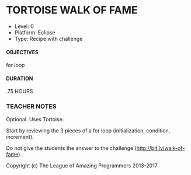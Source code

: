 # TORTOISE WALK OF FAME
* Level: 0
* Platform: Eclipse
* Type:  Recipe with challenge

#### OBJECTIVES
for loop

#### DURATION
.75 HOURS

### TEACHER NOTES

Optional.
Uses Tortoise.

Start by reviewing the 3 pieces of a for loop (initialization, condition,
increment). 

Do not give the students the answer to the challenge (http://bit.ly/walk-of-fame).


Copyright (c) The League of Amazing Programmers 2013-2017
 
